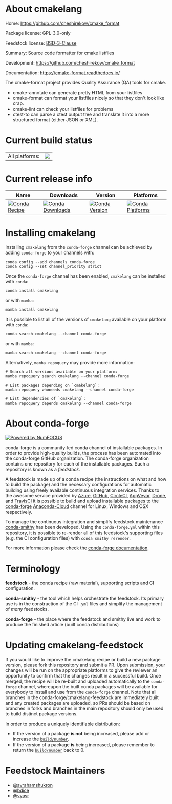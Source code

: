 About cmakelang
===============

Home: https://github.com/cheshirekow/cmake_format

Package license: GPL-3.0-only

Feedstock license: [BSD-3-Clause](https://github.com/conda-forge/cmakelang-feedstock/blob/main/LICENSE.txt)

Summary: Source code formatter for cmake listfiles

Development: https://github.com/cheshirekow/cmake_format

Documentation: https://cmake-format.readthedocs.io/

The cmake-format project provides Quality Assurance (QA) tools for cmake.
* cmake-annotate can generate pretty HTML from your listfiles
* cmake-format can format your listfiles nicely so that they don't
  look like crap.
* cmake-lint can check your listfiles for problems
* ctest-to can parse a ctest output tree and translate it into a more
  structured format (either JSON or XML).


Current build status
====================


<table><tr><td>All platforms:</td>
    <td>
      <a href="https://dev.azure.com/conda-forge/feedstock-builds/_build/latest?definitionId=15986&branchName=main">
        <img src="https://dev.azure.com/conda-forge/feedstock-builds/_apis/build/status/cmakelang-feedstock?branchName=main">
      </a>
    </td>
  </tr>
</table>

Current release info
====================

| Name | Downloads | Version | Platforms |
| --- | --- | --- | --- |
| [![Conda Recipe](https://img.shields.io/badge/recipe-cmakelang-green.svg)](https://anaconda.org/conda-forge/cmakelang) | [![Conda Downloads](https://img.shields.io/conda/dn/conda-forge/cmakelang.svg)](https://anaconda.org/conda-forge/cmakelang) | [![Conda Version](https://img.shields.io/conda/vn/conda-forge/cmakelang.svg)](https://anaconda.org/conda-forge/cmakelang) | [![Conda Platforms](https://img.shields.io/conda/pn/conda-forge/cmakelang.svg)](https://anaconda.org/conda-forge/cmakelang) |

Installing cmakelang
====================

Installing `cmakelang` from the `conda-forge` channel can be achieved by adding `conda-forge` to your channels with:

```
conda config --add channels conda-forge
conda config --set channel_priority strict
```

Once the `conda-forge` channel has been enabled, `cmakelang` can be installed with `conda`:

```
conda install cmakelang
```

or with `mamba`:

```
mamba install cmakelang
```

It is possible to list all of the versions of `cmakelang` available on your platform with `conda`:

```
conda search cmakelang --channel conda-forge
```

or with `mamba`:

```
mamba search cmakelang --channel conda-forge
```

Alternatively, `mamba repoquery` may provide more information:

```
# Search all versions available on your platform:
mamba repoquery search cmakelang --channel conda-forge

# List packages depending on `cmakelang`:
mamba repoquery whoneeds cmakelang --channel conda-forge

# List dependencies of `cmakelang`:
mamba repoquery depends cmakelang --channel conda-forge
```


About conda-forge
=================

[![Powered by
NumFOCUS](https://img.shields.io/badge/powered%20by-NumFOCUS-orange.svg?style=flat&colorA=E1523D&colorB=007D8A)](https://numfocus.org)

conda-forge is a community-led conda channel of installable packages.
In order to provide high-quality builds, the process has been automated into the
conda-forge GitHub organization. The conda-forge organization contains one repository
for each of the installable packages. Such a repository is known as a *feedstock*.

A feedstock is made up of a conda recipe (the instructions on what and how to build
the package) and the necessary configurations for automatic building using freely
available continuous integration services. Thanks to the awesome service provided by
[Azure](https://azure.microsoft.com/en-us/services/devops/), [GitHub](https://github.com/),
[CircleCI](https://circleci.com/), [AppVeyor](https://www.appveyor.com/),
[Drone](https://cloud.drone.io/welcome), and [TravisCI](https://travis-ci.com/)
it is possible to build and upload installable packages to the
[conda-forge](https://anaconda.org/conda-forge) [Anaconda-Cloud](https://anaconda.org/)
channel for Linux, Windows and OSX respectively.

To manage the continuous integration and simplify feedstock maintenance
[conda-smithy](https://github.com/conda-forge/conda-smithy) has been developed.
Using the ``conda-forge.yml`` within this repository, it is possible to re-render all of
this feedstock's supporting files (e.g. the CI configuration files) with ``conda smithy rerender``.

For more information please check the [conda-forge documentation](https://conda-forge.org/docs/).

Terminology
===========

**feedstock** - the conda recipe (raw material), supporting scripts and CI configuration.

**conda-smithy** - the tool which helps orchestrate the feedstock.
                   Its primary use is in the construction of the CI ``.yml`` files
                   and simplify the management of *many* feedstocks.

**conda-forge** - the place where the feedstock and smithy live and work to
                  produce the finished article (built conda distributions)


Updating cmakelang-feedstock
============================

If you would like to improve the cmakelang recipe or build a new
package version, please fork this repository and submit a PR. Upon submission,
your changes will be run on the appropriate platforms to give the reviewer an
opportunity to confirm that the changes result in a successful build. Once
merged, the recipe will be re-built and uploaded automatically to the
`conda-forge` channel, whereupon the built conda packages will be available for
everybody to install and use from the `conda-forge` channel.
Note that all branches in the conda-forge/cmakelang-feedstock are
immediately built and any created packages are uploaded, so PRs should be based
on branches in forks and branches in the main repository should only be used to
build distinct package versions.

In order to produce a uniquely identifiable distribution:
 * If the version of a package **is not** being increased, please add or increase
   the [``build/number``](https://docs.conda.io/projects/conda-build/en/latest/resources/define-metadata.html#build-number-and-string).
 * If the version of a package **is** being increased, please remember to return
   the [``build/number``](https://docs.conda.io/projects/conda-build/en/latest/resources/define-metadata.html#build-number-and-string)
   back to 0.

Feedstock Maintainers
=====================

* [@avrahamshukron](https://github.com/avrahamshukron/)
* [@bdice](https://github.com/bdice/)
* [@vyasr](https://github.com/vyasr/)

